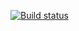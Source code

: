 [![Build status](https://ci.appveyor.com/api/projects/status/c026wckpts48wwwe?svg=true)](https://ci.appveyor.com/project/MarinaIurchenko/projectweb3-2)